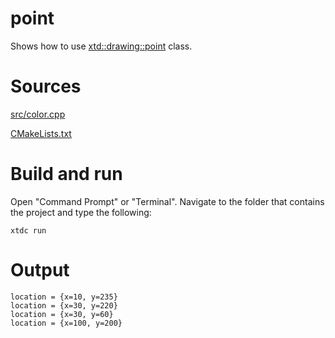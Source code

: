 # point

Shows how to use [xtd::drawing::point](https://gammasoft71.github.io/xtd/reference_guides/latest/classxtd_1_1drawing_1_1point.html) class.

# Sources

[src/color.cpp](src/point.cpp)

[CMakeLists.txt](CMakeLists.txt)

# Build and run

Open "Command Prompt" or "Terminal". Navigate to the folder that contains the project and type the following:

```shell
xtdc run
```

# Output

```
location = {x=10, y=235}
location = {x=30, y=220}
location = {x=30, y=60}
location = {x=100, y=200}
```
